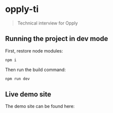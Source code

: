 # opply-ti

> Technical interview for Opply

## Running the project in dev mode

First, restore node modules:

```sh
npm i
```

Then run the build command:

```sh
npm run dev
```

## Live demo site

The demo site can be found here:
